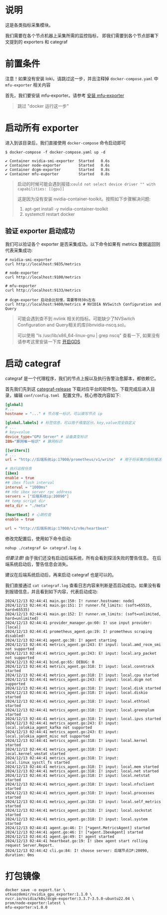 # 说明
这是各类指标采集模块。

我们需要在各个节点机器上采集所需的监控指标，
即我们需要到各个节点部署下文提到的 exporters 和 categraf

# 前置条件
注意！如果没有安装 loki，请跳过这一步，并且注释掉 `docker-compose.yaml` 中 `mfu-exporter` 相关内容

首先，我们要安装 mfu-exporter。请参考 [安装 mfu-exporter](https://github.com/xiaoxlm/parse-to-metrics)

> 跳过 "docker 运行这一步"

# 启动所有 exporter
进入到该目录后，我们直接使用 `docker-compose` 命令启动即可
```shell
$ docker-compose -f docker-compose.yaml up -d

✔ Container nvidia-smi-exporter  Started   0.6s
✔ Container node-exporter        Started   0.6s
✔ Container dcgm-exporter        Started   0.8s
✔ Container mfu-exporter         Started   0.8s

```

> 启动的时候可能会遇到报错:`could not select device driver "" with capabilities: [[gpu]]`
> 
> 这是因为没有安装 nvidia-container-toolkit。按照如下步骤解决问题:
> 1. apt-get install -y nvidia-container-toolkit
> 2. systemctl restart docker


## 验证 exporter 启动成功
我们可以验证各个 exporter 是否采集成功。以下命令如果有 metrics 数据返回则代表采集成功:
```shell
# nvidia-smi-exporter
curl http://localhost:9835/metrics

# node-exporter
curl http://localhost:9100/metrics

# mfu-exporter
curl http://localhost:9133/metrics

# dcgm-exporter 启动会比较慢，需要等待30s左右
curl http://localhost:9400/metrics # NVIDIA NVSwitch Configuration and Query
```

> 可能会遇到查不到 nvlink 相关的指标。可能缺少了NVSwitch Configuration and Query相关的库(libnvidia-nscq.so)。
>
> 可以使用 "ls /usr/lib/x86_64-linux-gnu | grep nscq" 查看一下, 如果没有请参考这里安装一下库 [开启GDS](https://www.chenshaowen.com/blog/how-to-enable-gds-on-gpu-host.html) 


# 启动 categraf
categraf 是一个代理程序，我们的节点上报以及执行告警治愈脚本，都依赖它。

首先我们先到这 [categraf-release](`https://github.com/flashcatcloud/categraf/releases`) 下载对应平台的软件包。下载完成后进入目录，编辑 `conf/config.toml ` 配置文件。核心修改内容如下:
```toml
[global]
#...
hostname = "..." # 节点唯一标识，可以填写节点 ip

[global.labels] # 标签信息，可以用于维度区分。key,value完全自定义
# ...
# key=value
device_type="GPU Server" # 设备类型标识
IBN="算网唯一标识" # 算网标识

[[writers]]
# ...
url = "http://后端系统ip:17000/prometheus/v1/write"  # 用于将采集的指标推送至prometheus。

# 执行远程任务
[ibex]
enable = true 
## ibex flush interval
interval = "1000ms"
## n9e ibex server rpc address
servers = ["后端系统ip:20090"]
## temp script dir
meta_dir = "./meta"

[heartbeat] # 心跳检查
enable = true

url = "http://后端系统ip:17000/v1/n9e/heartbeat"
```
修改完配置后，使用如下命令启动:
```shell
nohup ./categraf &> categraf.log &
```

*但要注意!* 由于我们还没有启动后端系统，所有会看到探活失败的警告信息。 在后端系统启动后，警告信息会消失。 

建议在后端系统启动后，再来启动 categraf 也是可以的。

我们直接通过 `cat categraf.log` 查看日志内容来判断是否启动成功。如果没有看到报错信息，并且看到如下内容，代表启动成功:
```shell
2024/12/13 02:44:41 main.go:150: I! runner.hostname: node1
2024/12/13 02:44:41 main.go:151: I! runner.fd_limits: (soft=65535, hard=65535)
2024/12/13 02:44:41 main.go:152: I! runner.vm_limits: (soft=unlimited, hard=unlimited)
2024/12/13 02:44:41 provider_manager.go:60: I! use input provider: [local]
2024/12/13 02:44:41 prometheus_agent.go:19: I! prometheus scraping disabled!
2024/12/13 02:44:41 agent.go:38: I! agent starting
2024/12/13 02:44:41 metrics_agent.go:243: E! input: local.amd_rocm_smi not supported
2024/12/13 02:44:41 metrics_agent.go:243: E! input: local.arp_packet not supported
2024/12/13 02:44:41 bind.go:65: DEBUG: 0
2024/12/13 02:44:41 metrics_agent.go:318: I! input: local.conntrack started
2024/12/13 02:44:41 metrics_agent.go:318: I! input: local.cpu started
2024/12/13 02:44:41 metrics_agent.go:243: E! input: local.dcgm not supported
2024/12/13 02:44:41 metrics_agent.go:318: I! input: local.disk started
2024/12/13 02:44:41 metrics_agent.go:318: I! input: local.diskio started
2024/12/13 02:44:41 metrics_agent.go:318: I! input: local.ethtool started
2024/12/13 02:44:41 metrics_agent.go:318: I! input: local.greenplum started
2024/12/13 02:44:41 metrics_agent.go:318: I! input: local.ipvs started
2024/12/13 02:44:41 metrics_agent.go:243: E! input: local.jolokia_agent_kafka not supported
2024/12/13 02:44:41 metrics_agent.go:243: E! input: local.jolokia_agent_misc not supported
2024/12/13 02:44:41 metrics_agent.go:318: I! input: local.kernel started
2024/12/13 02:44:41 metrics_agent.go:318: I! input: local.kernel_vmstat started
2024/12/13 02:44:41 metrics_agent.go:318: I! input: local.linux_sysctl_fs started
2024/12/13 02:44:41 metrics_agent.go:318: I! input: local.mem started
2024/12/13 02:44:41 metrics_agent.go:318: I! input: local.net started
2024/12/13 02:44:41 metrics_agent.go:318: I! input: local.netstat started
2024/12/13 02:44:41 metrics_agent.go:318: I! input: local.nfsclient started
2024/12/13 02:44:41 metrics_agent.go:318: I! input: local.processes started
2024/12/13 02:44:41 metrics_agent.go:318: I! input: local.self_metrics started
2024/12/13 02:44:41 metrics_agent.go:318: I! input: local.sockstat started
2024/12/13 02:44:41 metrics_agent.go:318: I! input: local.system started
2024/12/13 02:44:41 agent.go:46: I! [*agent.MetricsAgent] started
2024/12/13 02:44:41 agent.go:46: I! [*agent.IbexAgent] started
2024/12/13 02:44:41 agent.go:49: I! agent started
2024/12/13 02:44:41 heartbeat.go:19: I! ibex agent start rolling request Server.Report.
2024/12/13 02:44:42 cli.go:84: I! choose server: 后端节点IP:20090, duration: 0ms
```

# 打包镜像
```shell
docker save -o export.tar \
utkuozdemir/nvidia_gpu_exporter:1.1.0 \
nvcr.io/nvidia/k8s/dcgm-exporter:3.3.7-3.5.0-ubuntu22.04 \
prom/node-exporter:latest \
mfu-exporter:v1.0.0 
```